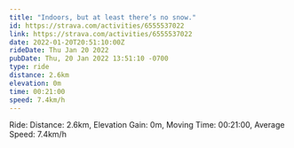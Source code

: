 ```yaml
---
title: "Indoors, but at least there’s no snow."
id: https://strava.com/activities/6555537022
link: https://strava.com/activities/6555537022
date: 2022-01-20T20:51:10:00Z
rideDate: Thu Jan 20 2022
pubDate: Thu, 20 Jan 2022 13:51:10 -0700
type: ride
distance: 2.6km
elevation: 0m
time: 00:21:00
speed: 7.4km/h
---
```

Ride: Distance: 2.6km, Elevation Gain: 0m, Moving Time: 00:21:00, Average Speed: 7.4km/h